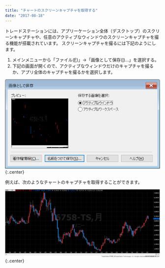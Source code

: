 ```yaml
---
title: "チャートのスクリーンキャプチャを取得する"
date: "2017-08-18"
---
```


トレードステーションには、アプリーケーション全体（デスクトップ）のスクリーンキャプチャや、任意のアクティブなウィンドウのスクリーンキャプチャを撮る機能が搭載されています。
スクリーンキャプチャを撮るには下記のようにします。

1. メインメニューから「ファイル(<u>F</u>)」→「画像として保存(<u>I</u>)...」を選択する。
2. 下記の画面が開くので、アクティブなウィンドウだけのキャプチャを撮るか、アプリ全体のキャプチャを撮るかを選択します。

![capture1.png](capture1.png){:.center}

例えば、次のようなチャートのキャプチャを取得することができます。

![capture2.png](capture2.png){:.center}

